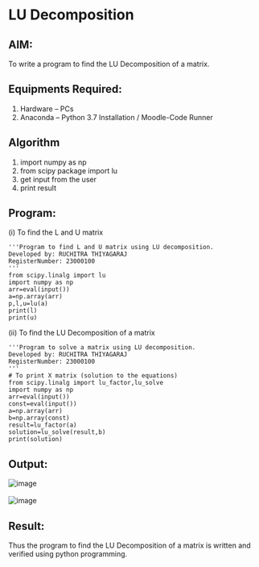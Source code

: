 # LU Decomposition 

## AIM:
To write a program to find the LU Decomposition of a matrix.

## Equipments Required:
1. Hardware – PCs
2. Anaconda – Python 3.7 Installation / Moodle-Code Runner

## Algorithm
1. import numpy as np
2. from scipy package import lu
3. get input from the user
4. print result

## Program:
(i) To find the L and U matrix
```
'''Program to find L and U matrix using LU decomposition.
Developed by: RUCHITRA THIYAGARAJ
RegisterNumber: 23000100
'''
from scipy.linalg import lu
import numpy as np 
arr=eval(input())
a=np.array(arr)
p,l,u=lu(a)
print(l)
print(u)
```
(ii) To find the LU Decomposition of a matrix
```
'''Program to solve a matrix using LU decomposition.
Developed by: RUCHITRA THIYAGARAJ
RegisterNumber: 23000100
'''
# To print X matrix (solution to the equations)
from scipy.linalg import lu_factor,lu_solve
import numpy as np
arr=eval(input())
const=eval(input())
a=np.array(arr)
b=np.array(const)
result=lu_factor(a)
solution=lu_solve(result,b)
print(solution)
```

## Output:
![image](https://github.com/RuchitraThiyagaraj/LU-Decomposition/assets/154776996/8c6b9c34-5efe-49fa-b622-a4367d6079c1)
</br>
</br>
![image](https://github.com/RuchitraThiyagaraj/LU-Decomposition/assets/154776996/df090995-8ad9-4b8b-b824-807fd68292fd)




## Result:
Thus the program to find the LU Decomposition of a matrix is written and verified using python programming.

